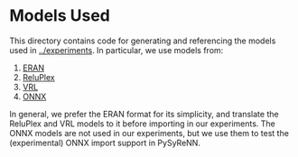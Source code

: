 # Models Used
This directory contains code for generating and referencing the models used in
[../experiments](../experiments). In particular, we use models from:

1. [ERAN](https://github.com/eth-sri/eran)
2. [ReluPlex](https://github.com/guykatzz/ReluplexCav2017)
3. [VRL](https://github.com/caffett/VRL_CodeReview)
4. [ONNX](https://github.com/onnx/models)

In general, we prefer the ERAN format for its simplicity, and translate the
ReluPlex and VRL models to it before importing in our experiments. The ONNX
models are not used in our experiments, but we use them to test the
(experimental) ONNX import support in PySyReNN.